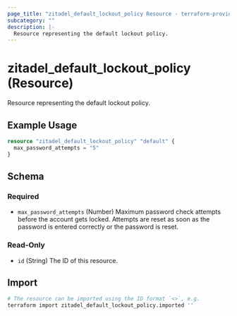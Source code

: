 ```yaml
---
page_title: "zitadel_default_lockout_policy Resource - terraform-provider-zitadel"
subcategory: ""
description: |-
  Resource representing the default lockout policy.
---
```


# zitadel_default_lockout_policy (Resource)

Resource representing the default lockout policy.

## Example Usage

```terraform
resource "zitadel_default_lockout_policy" "default" {
  max_password_attempts = "5"
}
```

<!-- schema generated by tfplugindocs -->
## Schema

### Required

- `max_password_attempts` (Number) Maximum password check attempts before the account gets locked. Attempts are reset as soon as the password is entered correctly or the password is reset.

### Read-Only

- `id` (String) The ID of this resource.

## Import


```bash
# The resource can be imported using the ID format `<>`, e.g.
terraform import zitadel_default_lockout_policy.imported ''
```
